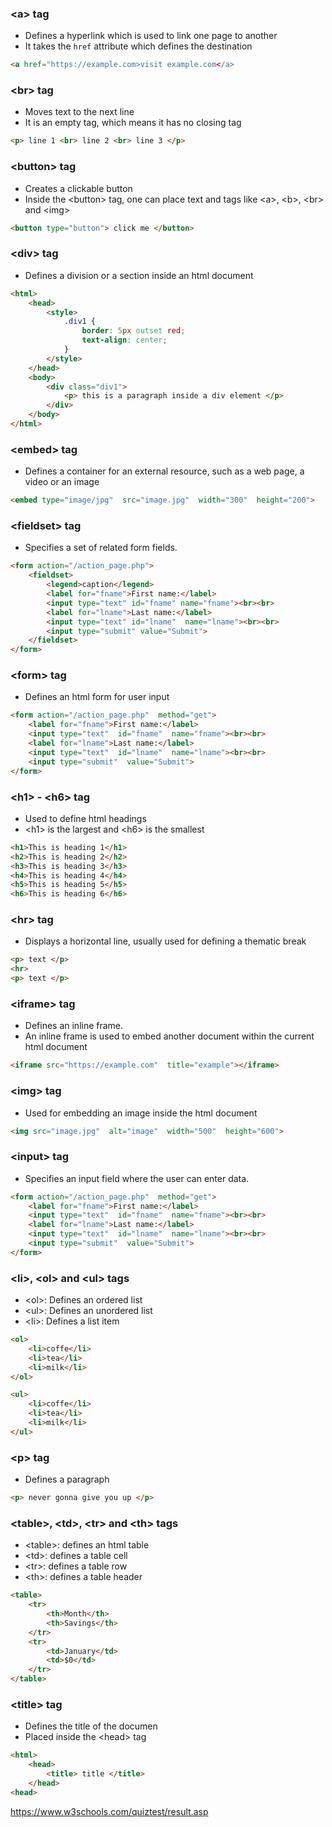 
### \<a> tag
+ Defines a hyperlink which is used to link one page to another
+ It takes the `href` attribute which defines the destination
```html
<a href="https://example.com>visit example.com</a>
```

### \<br> tag
+ Moves text to the next line
+ It is an empty tag, which means it has no closing tag
```html
<p> line 1 <br> line 2 <br> line 3 </p>
```

### \<button> tag
+ Creates a clickable button
+ Inside the \<button> tag, one can place text and tags like \<a>, \<b>, \<br> and \<img>
```html
<button type="button"> click me </button>
```

### \<div> tag
+ Defines a division or a section inside an html document
```html
<html>
	<head>
		<style>
			.div1 {
				border: 5px outset red;
				text-align: center;
			}
		</style>
	</head>
	<body>
		<div class="div1">
			<p> this is a paragraph inside a div element </p>
		</div>
	</body>
</html>
```

### \<embed> tag
+ Defines a container for an external resource, such as a web page, a video or an image
```html
<embed type="image/jpg"  src="image.jpg"  width="300"  height="200">
```

### \<fieldset> tag
+ Specifies a set of related form fields.
```html
<form action="/action_page.php">
	<fieldset>
		<legend>caption</legend>
		<label for="fname">First name:</label>
		<input type="text" id="fname" name="fname"><br><br>
		<label for="lname">Last name:</label>
		<input type="text" id="lname"  name="lname"><br><br>
		<input type="submit" value="Submit">
	</fieldset>
</form>
```

### \<form> tag
+ Defines an html form for user input
```html
<form action="/action_page.php"  method="get">
	<label for="fname">First name:</label>
	<input type="text"  id="fname"  name="fname"><br><br>
	<label for="lname">Last name:</label>
	<input type="text"  id="lname"  name="lname"><br><br>
	<input type="submit"  value="Submit">
</form>
```

### \<h1> - \<h6> tag
+ Used to define html headings
+ \<h1> is the largest and \<h6> is the smallest
```html
<h1>This is heading 1</h1>
<h2>This is heading 2</h2>
<h3>This is heading 3</h3>
<h4>This is heading 4</h4>
<h5>This is heading 5</h5>
<h6>This is heading 6</h6>
```

### \<hr> tag
+ Displays a horizontal line, usually used for defining a thematic break
```html
<p> text </p>
<hr>
<p> text </p>
```

### \<iframe> tag
+ Defines an inline frame.
+ An inline frame is used to embed another document within the current html document
```html
<iframe src="https://example.com"  title="example"></iframe>
```

### \<img> tag
+ Used for embedding an image inside the html document
```html
<img src="image.jpg"  alt="image"  width="500"  height="600">
```

### \<input> tag
+ Specifies an input field where the user can enter data.
```html
<form action="/action_page.php"  method="get">
	<label for="fname">First name:</label>
	<input type="text"  id="fname"  name="fname"><br><br>
	<label for="lname">Last name:</label>
	<input type="text"  id="lname"  name="lname"><br><br>
	<input type="submit"  value="Submit">
</form>
```

### \<li>, \<ol> and \<ul> tags
+ \<ol>: Defines an ordered list
+ \<ul>: Defines an unordered list
+ \<li>: Defines a list item
```html
<ol>
	<li>coffe</li>
	<li>tea</li>
	<li>milk</li>
</ol>

<ul>
	<li>coffe</li>
	<li>tea</li>
	<li>milk</li>
</ul>
```

### \<p> tag
+ Defines a paragraph
```html
<p> never gonna give you up </p>
```

### \<table>, \<td>, \<tr> and \<th> tags
+ \<table>: defines an html table
+ \<td>: defines a table cell
+ \<tr>: defines a table row
+ \<th>: defines a table header
```html
<table>
	<tr>
		<th>Month</th>
		<th>Savings</th>
	</tr>
	<tr>
		<td>January</td>
		<td>$0</td>
	</tr>
</table>
```

### \<title> tag
+ Defines the title of the documen
+ Placed inside the \<head> tag
```html
<html>
	<head>
		<title> title </title>
	</head>
<head>
```


https://www.w3schools.com/quiztest/result.asp
